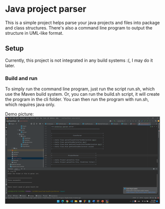# Java project parser

This is a simple project helps parse your java projects and files into package and class structures. There's also a command line program to output the structure in UML-like format.


## Setup
Currently, this project is not integrated in any build systems :(, I may do it later.

### Build and run

To simply run the command line program, just run the script run.sh, which use the Maven build system.
Or, you can run the build.sh script, it will create the program in the cli folder. You can then run the program with run.sh, which requires java only.

Demo picture:
![demo](demo.png)